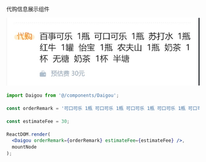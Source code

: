 代购信息展示组件

![](../../../../ignorePack/daigou.png)

```jsx
import Daigou from '@/components/Daigou';

const orderRemark = '可口可乐 1瓶 可口可乐 1瓶 可口可乐 1瓶 可口可乐 1瓶 可口可乐 1瓶 可口可乐 1瓶 可口可乐 1瓶';

const estimateFee = 30;

ReactDOM.render(
  <Daigou orderRemark={orderRemark} estimateFee={estimateFee} />,
  mountNode
);
```